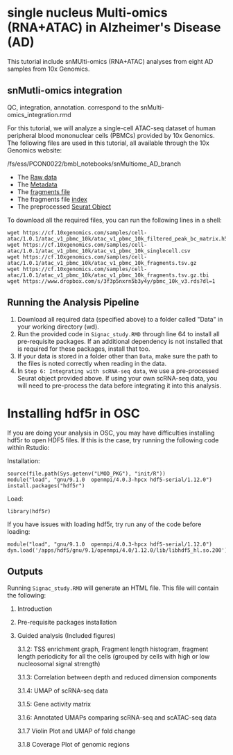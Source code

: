 # single nucleus Multi-omics (RNA+ATAC) in Alzheimer's Disease (AD)

This tutorial include snMUlti-omics (RNA+ATAC) analyses from eight AD samples from 10x Genomics.

## snMutli-omics integration

QC, integration, annotation. correspond to the snMulti-omics_integration.rmd

For this tutorial, we will analyze a single-cell ATAC-seq dataset of human peripheral blood mononuclear cells (PBMCs) provided by 10x Genomics. The following files are used in this tutorial, all available through the 10x Genomics website:

/fs/ess/PCON0022/bmbl_notebooks/snMultiome_AD_branch

- The [Raw data](https://cf.10xgenomics.com/samples/cell-atac/1.0.1/atac_v1_pbmc_10k/atac_v1_pbmc_10k_filtered_peak_bc_matrix.h5)
- The [Metadata](https://cf.10xgenomics.com/samples/cell-atac/1.0.1/atac_v1_pbmc_10k/atac_v1_pbmc_10k_singlecell.csv)
- The [fragments file](https://cf.10xgenomics.com/samples/cell-atac/1.0.1/atac_v1_pbmc_10k/atac_v1_pbmc_10k_fragments.tsv.gz)
- The fragments file [index](https://cf.10xgenomics.com/samples/cell-atac/1.0.1/atac_v1_pbmc_10k/atac_v1_pbmc_10k_fragments.tsv.gz.tbi)
- The preprocessed [Seurat Object](https://www.dropbox.com/s/3f3p5nxrn5b3y4y/pbmc_10k_v3.rds?dl=1)

To download all the required files, you can run the following lines in a shell:

```{sh, eval=FALSE}
wget https://cf.10xgenomics.com/samples/cell-atac/1.0.1/atac_v1_pbmc_10k/atac_v1_pbmc_10k_filtered_peak_bc_matrix.h5
wget https://cf.10xgenomics.com/samples/cell-atac/1.0.1/atac_v1_pbmc_10k/atac_v1_pbmc_10k_singlecell.csv
wget https://cf.10xgenomics.com/samples/cell-atac/1.0.1/atac_v1_pbmc_10k/atac_v1_pbmc_10k_fragments.tsv.gz
wget https://cf.10xgenomics.com/samples/cell-atac/1.0.1/atac_v1_pbmc_10k/atac_v1_pbmc_10k_fragments.tsv.gz.tbi
wget https://www.dropbox.com/s/3f3p5nxrn5b3y4y/pbmc_10k_v3.rds?dl=1
```

## Running the Analysis Pipeline

1. Download all required data (specified above) to a folder called "Data" in your working directory (wd).
2. Run the provided code in `Signac_study.RMD` through line 64 to install all pre-requisite packages. If an additional dependency is not installed that is required for these packages, install that too.
3. If your data is stored in a folder other than `Data`, make sure the path to the files is noted correctly when reading in the data.
4. In `Step 6: Integrating with scRNA-seq data`, we use a pre-processed Seurat object provided above. If using your own scRNA-seq data, you will need to pre-process the data before integrating it into this analysis.

# Installing hdf5r in OSC

If you are doing your analysis in OSC, you may have difficulties installing hdf5r to open HDF5 files. If this is the case, try running the following code within Rstudio:

Installation:

```
source(file.path(Sys.getenv("LMOD_PKG"), "init/R"))
module("load", "gnu/9.1.0  openmpi/4.0.3-hpcx hdf5-serial/1.12.0")
install.packages("hdf5r")
```

Load:

```
library(hdf5r)
```

If you have issues with loading hdf5r, try run any of the code before loading:

```
module("load", "gnu/9.1.0  openmpi/4.0.3-hpcx hdf5-serial/1.12.0")
dyn.load('/apps/hdf5/gnu/9.1/openmpi/4.0/1.12.0/lib/libhdf5_hl.so.200')
```

## Outputs

Running `Signac_study.RMD` will generate an HTML file. This file will contain the following:

1. Introduction
2. Pre-requisite packages installation
3. Guided analysis (Included figures)

   3.1.2: TSS enrichment graph, Fragment length histogram, fragment length periodicity for all the cells (grouped by cells with high or low nucleosomal signal strength)

   3.1.3: Correlation between depth and reduced dimension components

   3.1.4: UMAP of scRNA-seq data

   3.1.5: Gene activity matrix

   3.1.6: Annotated UMAPs comparing scRNA-seq and scATAC-seq data

   3.1.7 Violin Plot and UMAP of fold change

   3.1.8 Coverage Plot of genomic regions
